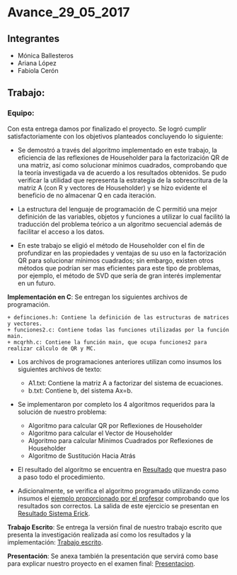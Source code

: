 Avance\_29\_05\_2017
================

Integrantes
-----------

-   Mónica Ballesteros
-   Ariana López
-   Fabiola Cerón

Trabajo:
--------

### Equipo:

Con esta entrega damos por finalizado el proyecto.  Se logró cumplir satisfactoriamente con los objetivos planteados concluyendo lo siguiente: 

* Se demostró a través del algoritmo implementado en este trabajo, la eficiencia de las reflexiones de Householder para la factorización QR de una matriz, así como solucionar mínimos cuadrados, comprobando que la teoría investigada va de acuerdo a los resultados obtenidos.  Se pudo verificar la utilidad que representa la estrategia de la sobrescritura de la matriz A (con R y vectores de Householder) y se hizo evidente el beneficio de no almacenar Q en cada iteración.

* La estructura del lenguaje de programación de C permitió una mejor definición de las variables, objetos y funciones a utilizar lo cual facilitó la traducción del problema teórico a un algoritmo secuencial además de facilitar el acceso a los datos.

* En este trabajo se eligió el método de Householder con el fin de profundizar en las propiedades y ventajas de su uso en la factorización QR para solucionar mínimos cuadrados;  sin embargo, existen otros métodos que podrían ser mas eficientes para este tipo de problemas, por ejemplo, el método de SVD que sería de gran interés implementar en un futuro. 

**Implementación en C**: Se entregan los siguientes archivos de programación.  

    + definciones.h: Contiene la definición de las estructuras de matrices y vectores.
    + funciones2.c: Contiene todas las funciones utilizadas por la función main.         
    + mcqrhh.c: Contiene la función main, que ocupa funciones2 para realizar cálculo de QR y MC.

* Los archivos de programaciones anteriores utilizan como insumos los siguientes archivos de texto:

    + A1.txt: Contiene la matriz A a factorizar del sistema de ecuaciones.
    + b.txt: Contiene b, del sistema Ax=b.

* Se implementaron por completo los 4 algoritmos requeridos para la solución de nuestro problema: 
	+ Algoritmo para calcular QR por Reflexiones de Householder
	+ Algoritmo para calcular el Vector de Householder
	+ Algoritmo para calcular Mínimos Cuadrados por Reflexiones de Householder
	+ Algoritmo de Sustitución Hacia Atrás

* El resultado del algoritmo se encuentra en [Resultado](SalidaA1) que muestra paso a paso todo el procedimiento.

* Adicionalmente, se verifica el algoritmo programado utilizando como insumos el [ejemplo proporcionado por el profesor](https://github.com/ITAM-DS/analisis-numerico-computo-cientifico/tree/master/C/LAPACK/ejemplos) comprobando que los resultados son correctos.  La salida de este ejercicio se presentan en [Resultado Sistema Erick](VerificacionEjercicioProfesor).

**Trabajo Escrito**: Se entrega la versión final de nuestro trabajo escrito que presenta la investigación realizada así como los resultados y la implementación: [Trabajo escrito](trabajo_escrito).

**Presentación**: Se anexa también la presentación que servirá como base para explicar nuestro proyecto en el examen final: [Presentacion](https://drive.google.com/file/d/0B5IJ1w6MjxegSlhFc2xPOW9fRE0/view?usp=sharing).




